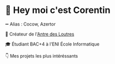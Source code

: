 # 👋 Hey moi c'est Corentin

➖ Alias : Cocow, Azertor

🦦 Créateur de l'[Antre des Loutres](https://antredesloutres.fr)

🎓 Étudiant BAC+4 à l'ENI École Informatique

👇 Mes projets les plus intéréssants


<!-- ![Corentin COTT](https://github.com/Corentin-cott/Corentin-cott/blob/main/CorentinCOTT.png?raw=true)

<div align="center">
  <img src="https://img.shields.io/badge/Dev-Junior!-brown" align="center" />
</div>

## Étudiant alternant à l'[ENI École Informatique](https://www.eni-ecole.fr/) en BAC+4
## Créateur de l'[Antre des Loutres](https://antredesloutres.fr)*
*Notre site Internet [ici](https://antredesloutres.fr) et notre Discord [à ce lien](https://discord.gg/k4ZBFVdntp)

## ↓ Mes projet épinglés juste dessous ↓
-->
